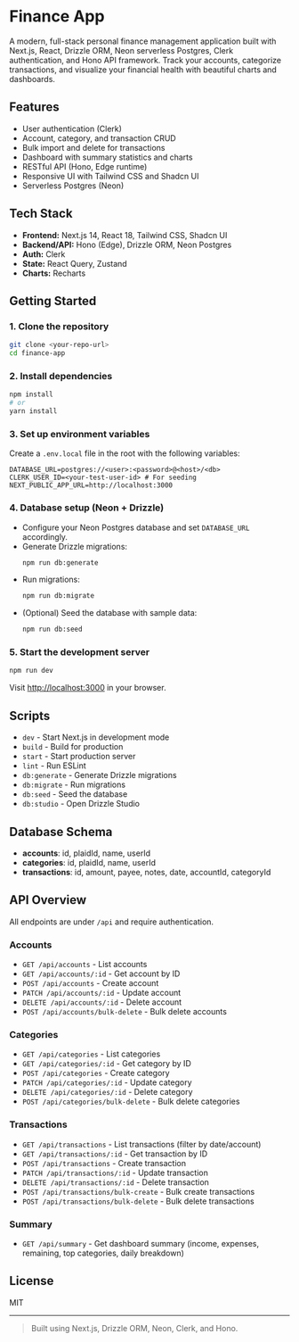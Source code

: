 # Finance App

A modern, full-stack personal finance management application built with Next.js, React, Drizzle ORM, Neon serverless Postgres, Clerk authentication, and Hono API framework. Track your accounts, categorize transactions, and visualize your financial health with beautiful charts and dashboards.

## Features
- User authentication (Clerk)
- Account, category, and transaction CRUD
- Bulk import and delete for transactions
- Dashboard with summary statistics and charts
- RESTful API (Hono, Edge runtime)
- Responsive UI with Tailwind CSS and Shadcn UI
- Serverless Postgres (Neon)

## Tech Stack
- **Frontend:** Next.js 14, React 18, Tailwind CSS, Shadcn UI
- **Backend/API:** Hono (Edge), Drizzle ORM, Neon Postgres
- **Auth:** Clerk
- **State:** React Query, Zustand
- **Charts:** Recharts

## Getting Started

### 1. Clone the repository
```bash
git clone <your-repo-url>
cd finance-app
```

### 2. Install dependencies
```bash
npm install
# or
yarn install
```

### 3. Set up environment variables
Create a `.env.local` file in the root with the following variables:
```env
DATABASE_URL=postgres://<user>:<password>@<host>/<db>
CLERK_USER_ID=<your-test-user-id> # For seeding
NEXT_PUBLIC_APP_URL=http://localhost:3000
```

### 4. Database setup (Neon + Drizzle)
- Configure your Neon Postgres database and set `DATABASE_URL` accordingly.
- Generate Drizzle migrations:
  ```bash
  npm run db:generate
  ```
- Run migrations:
  ```bash
  npm run db:migrate
  ```
- (Optional) Seed the database with sample data:
  ```bash
  npm run db:seed
  ```

### 5. Start the development server
```bash
npm run dev
```
Visit [http://localhost:3000](http://localhost:3000) in your browser.

## Scripts
- `dev` - Start Next.js in development mode
- `build` - Build for production
- `start` - Start production server
- `lint` - Run ESLint
- `db:generate` - Generate Drizzle migrations
- `db:migrate` - Run migrations
- `db:seed` - Seed the database
- `db:studio` - Open Drizzle Studio

## Database Schema
- **accounts**: id, plaidId, name, userId
- **categories**: id, plaidId, name, userId
- **transactions**: id, amount, payee, notes, date, accountId, categoryId

## API Overview
All endpoints are under `/api` and require authentication.

### Accounts
- `GET /api/accounts` - List accounts
- `GET /api/accounts/:id` - Get account by ID
- `POST /api/accounts` - Create account
- `PATCH /api/accounts/:id` - Update account
- `DELETE /api/accounts/:id` - Delete account
- `POST /api/accounts/bulk-delete` - Bulk delete accounts

### Categories
- `GET /api/categories` - List categories
- `GET /api/categories/:id` - Get category by ID
- `POST /api/categories` - Create category
- `PATCH /api/categories/:id` - Update category
- `DELETE /api/categories/:id` - Delete category
- `POST /api/categories/bulk-delete` - Bulk delete categories

### Transactions
- `GET /api/transactions` - List transactions (filter by date/account)
- `GET /api/transactions/:id` - Get transaction by ID
- `POST /api/transactions` - Create transaction
- `PATCH /api/transactions/:id` - Update transaction
- `DELETE /api/transactions/:id` - Delete transaction
- `POST /api/transactions/bulk-create` - Bulk create transactions
- `POST /api/transactions/bulk-delete` - Bulk delete transactions

### Summary
- `GET /api/summary` - Get dashboard summary (income, expenses, remaining, top categories, daily breakdown)

## License
MIT

---

> Built using Next.js, Drizzle ORM, Neon, Clerk, and Hono.
